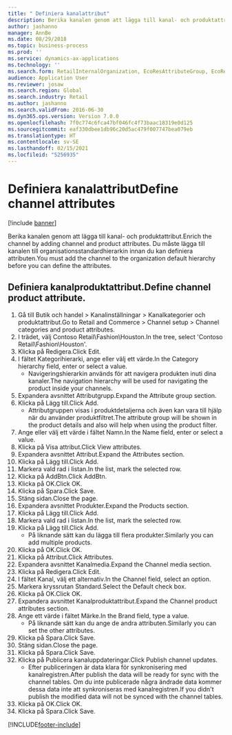 ```yaml
---
title: " Definiera kanalattribut"
description: Berika kanalen genom att lägga till kanal- och produktattribut.
author: jashanno
manager: AnnBe
ms.date: 08/29/2018
ms.topic: business-process
ms.prod: ''
ms.service: dynamics-ax-applications
ms.technology: ''
ms.search.form: RetailInternalOrganization, EcoResAttributeGroup, EcoResAttributeGroupAttribute, RetailAddChannelItems, RetailCatalogProductAttributeValue, RetailMedia
audience: Application User
ms.reviewer: josaw
ms.search.region: Global
ms.search.industry: Retail
ms.author: jashanno
ms.search.validFrom: 2016-06-30
ms.dyn365.ops.version: Version 7.0.0
ms.openlocfilehash: 7f0c774c6fca47bf046fc4f73baac18319e0d125
ms.sourcegitcommit: eaf330dbee1db96c20d5ac479f007747bea079eb
ms.translationtype: HT
ms.contentlocale: sv-SE
ms.lasthandoff: 02/15/2021
ms.locfileid: "5256935"
---
```

# <a name="define-channel-attributes"></a><span data-ttu-id="8cdec-103"> Definiera kanalattribut</span><span class="sxs-lookup"><span data-stu-id="8cdec-103">Define channel attributes</span></span>

[!include [banner](../includes/banner.md)]

<span data-ttu-id="8cdec-104">Berika kanalen genom att lägga till kanal- och produktattribut.</span><span class="sxs-lookup"><span data-stu-id="8cdec-104">Enrich the channel by adding channel and product attributes.</span></span> <span data-ttu-id="8cdec-105">Du måste lägga till kanalen till organisationsstandardhierarkin innan du kan definiera attributen.</span><span class="sxs-lookup"><span data-stu-id="8cdec-105">You must add the channel to the organization default hierarchy before you can define the attributes.</span></span>


## <a name="define-channel-product-attribute"></a><span data-ttu-id="8cdec-106">Definiera kanalproduktattribut.</span><span class="sxs-lookup"><span data-stu-id="8cdec-106">Define channel product attribute.</span></span>
1. <span data-ttu-id="8cdec-107">Gå till Butik och handel > Kanalinställningar > Kanalkategorier och produktattribut.</span><span class="sxs-lookup"><span data-stu-id="8cdec-107">Go to Retail and Commerce > Channel setup > Channel categories and product attributes.</span></span>
2. <span data-ttu-id="8cdec-108">I trädet, välj Contoso Retail\Fashion\Houston.</span><span class="sxs-lookup"><span data-stu-id="8cdec-108">In the tree, select 'Contoso Retail\Fashion\Houston'.</span></span>
3. <span data-ttu-id="8cdec-109">Klicka på Redigera.</span><span class="sxs-lookup"><span data-stu-id="8cdec-109">Click Edit.</span></span>
4. <span data-ttu-id="8cdec-110">I fältet Kategorihierarki, ange eller välj ett värde.</span><span class="sxs-lookup"><span data-stu-id="8cdec-110">In the Category hierarchy field, enter or select a value.</span></span>
    * <span data-ttu-id="8cdec-111">Navigeringshierarkin används för att navigera produkten inuti dina kanaler.</span><span class="sxs-lookup"><span data-stu-id="8cdec-111">The navigation hierarchy will be used for navigating the product inside your channels.</span></span>  
5. <span data-ttu-id="8cdec-112">Expandera avsnittet Attributgrupp.</span><span class="sxs-lookup"><span data-stu-id="8cdec-112">Expand the Attribute group section.</span></span>
6. <span data-ttu-id="8cdec-113">Klicka på Lägg till.</span><span class="sxs-lookup"><span data-stu-id="8cdec-113">Click Add.</span></span>
    * <span data-ttu-id="8cdec-114">Attributgruppen visas i produktdetaljerna och även kan vara till hjälp när du använder produktfiltret.</span><span class="sxs-lookup"><span data-stu-id="8cdec-114">The attribute group will be shown in the product details and also will help when using the product filter.</span></span>  
7. <span data-ttu-id="8cdec-115">Ange eller välj ett värde i fältet Namn.</span><span class="sxs-lookup"><span data-stu-id="8cdec-115">In the Name field, enter or select a value.</span></span>
8. <span data-ttu-id="8cdec-116">Klicka på Visa attribut.</span><span class="sxs-lookup"><span data-stu-id="8cdec-116">Click View attributes.</span></span>
9. <span data-ttu-id="8cdec-117">Expandera avsnittet Attribut.</span><span class="sxs-lookup"><span data-stu-id="8cdec-117">Expand the Attributes section.</span></span>
10. <span data-ttu-id="8cdec-118">Klicka på Lägg till.</span><span class="sxs-lookup"><span data-stu-id="8cdec-118">Click Add.</span></span>
11. <span data-ttu-id="8cdec-119">Markera vald rad i listan.</span><span class="sxs-lookup"><span data-stu-id="8cdec-119">In the list, mark the selected row.</span></span>
12. <span data-ttu-id="8cdec-120">Klicka på AddBtn.</span><span class="sxs-lookup"><span data-stu-id="8cdec-120">Click AddBtn.</span></span>
13. <span data-ttu-id="8cdec-121">Klicka på OK.</span><span class="sxs-lookup"><span data-stu-id="8cdec-121">Click OK.</span></span>
14. <span data-ttu-id="8cdec-122">Klicka på Spara.</span><span class="sxs-lookup"><span data-stu-id="8cdec-122">Click Save.</span></span>
15. <span data-ttu-id="8cdec-123">Stäng sidan.</span><span class="sxs-lookup"><span data-stu-id="8cdec-123">Close the page.</span></span>
16. <span data-ttu-id="8cdec-124">Expandera avsnittet Produkter.</span><span class="sxs-lookup"><span data-stu-id="8cdec-124">Expand the Products section.</span></span>
17. <span data-ttu-id="8cdec-125">Klicka på Lägg till.</span><span class="sxs-lookup"><span data-stu-id="8cdec-125">Click Add.</span></span>
18. <span data-ttu-id="8cdec-126">Markera vald rad i listan.</span><span class="sxs-lookup"><span data-stu-id="8cdec-126">In the list, mark the selected row.</span></span>
19. <span data-ttu-id="8cdec-127">Klicka på Lägg till.</span><span class="sxs-lookup"><span data-stu-id="8cdec-127">Click Add.</span></span>
    * <span data-ttu-id="8cdec-128">På liknande sätt kan du lägga till flera produkter.</span><span class="sxs-lookup"><span data-stu-id="8cdec-128">Similarly you can add multiple products.</span></span>  
20. <span data-ttu-id="8cdec-129">Klicka på OK.</span><span class="sxs-lookup"><span data-stu-id="8cdec-129">Click OK.</span></span>
21. <span data-ttu-id="8cdec-130">Klicka på Attribut.</span><span class="sxs-lookup"><span data-stu-id="8cdec-130">Click Attributes.</span></span>
22. <span data-ttu-id="8cdec-131">Expandera avsnittet Kanalmedia.</span><span class="sxs-lookup"><span data-stu-id="8cdec-131">Expand the Channel media section.</span></span>
23. <span data-ttu-id="8cdec-132">Klicka på Redigera.</span><span class="sxs-lookup"><span data-stu-id="8cdec-132">Click Edit.</span></span>
24. <span data-ttu-id="8cdec-133">I fältet Kanal, välj ett alternativ.</span><span class="sxs-lookup"><span data-stu-id="8cdec-133">In the Channel field, select an option.</span></span>
25. <span data-ttu-id="8cdec-134">Markera kryssrutan Standard.</span><span class="sxs-lookup"><span data-stu-id="8cdec-134">Select the Default check box.</span></span>
26. <span data-ttu-id="8cdec-135">Klicka på OK.</span><span class="sxs-lookup"><span data-stu-id="8cdec-135">Click OK.</span></span>
27. <span data-ttu-id="8cdec-136">Expandera avsnittet Kanalproduktattribut.</span><span class="sxs-lookup"><span data-stu-id="8cdec-136">Expand the Channel product attributes section.</span></span>
28. <span data-ttu-id="8cdec-137">Ange ett värde i fältet Märke.</span><span class="sxs-lookup"><span data-stu-id="8cdec-137">In the Brand field, type a value.</span></span>
    * <span data-ttu-id="8cdec-138">På liknande sätt kan du ange de andra attributen.</span><span class="sxs-lookup"><span data-stu-id="8cdec-138">Similarly you can set the other attributes.</span></span>  
29. <span data-ttu-id="8cdec-139">Klicka på Spara.</span><span class="sxs-lookup"><span data-stu-id="8cdec-139">Click Save.</span></span>
30. <span data-ttu-id="8cdec-140">Stäng sidan.</span><span class="sxs-lookup"><span data-stu-id="8cdec-140">Close the page.</span></span>
31. <span data-ttu-id="8cdec-141">Klicka på Spara.</span><span class="sxs-lookup"><span data-stu-id="8cdec-141">Click Save.</span></span>
32. <span data-ttu-id="8cdec-142">Klicka på Publicera kanaluppdateringar.</span><span class="sxs-lookup"><span data-stu-id="8cdec-142">Click Publish channel updates.</span></span>
    * <span data-ttu-id="8cdec-143">Efter publiceringen är data klara för synkronisering med kanalregistren.</span><span class="sxs-lookup"><span data-stu-id="8cdec-143">After publish the data will be ready for sync with the channel tables.</span></span> <span data-ttu-id="8cdec-144">Om du inte publicerade några ändrade data kommer dessa data inte att synkroniseras med kanalregistren.</span><span class="sxs-lookup"><span data-stu-id="8cdec-144">If you didn't publish the modified data will not be synced with the channel tables.</span></span>  
33. <span data-ttu-id="8cdec-145">Klicka på OK.</span><span class="sxs-lookup"><span data-stu-id="8cdec-145">Click OK.</span></span>
34. <span data-ttu-id="8cdec-146">Klicka på Spara.</span><span class="sxs-lookup"><span data-stu-id="8cdec-146">Click Save.</span></span>



[!INCLUDE[footer-include](../../includes/footer-banner.md)]